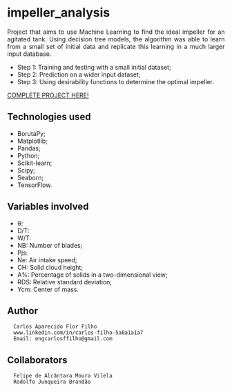# impeller_analysis

<p align="justify">
Project that aims to use Machine Learning to find the ideal impeller for an agitated tank. Using decision tree models, the algorithm was able to learn from a small set of initial data and replicate this learning in a much larger input database.
</p>

  - Step 1: Training and testing with a small initial dataset;
  - Step 2: Prediction on a wider input dataset;
  - Step 3: Using desirability functions to determine the optimal impeller.

[COMPLETE PROJECT HERE!](https://github.com/CarlosFFilho/impeller_analysis/blob/main/otimizacao_impelidores_2.ipynb)

## Technologies used

  - BorutaPy;
  - Matplotlib;
  - Pandas;
  - Python;
  - Scikit-learn;
  - Scipy;
  - Seaborn;
  - TensorFlow.

## Variables involved

  - θ: 
  - D/T: 
  - W/T: 
  - NB: Number of blades;
  - Pjs: 
  - Ne: Air intake speed;
  - CH: Solid cloud height;
  - A%: Percentage of solids in a two-dimensional view;
  - RDS: Relative standard deviation;
  - Ycm: Center of mass.

## Author

      Carlos Aparecido Flor Filho
      www.linkedin.com/in/carlos-filho-5a0a1a1a7
      Email: engcarlosffilho@gmail.com

## Collaborators

      Felipe de Alcântara Moura Vilela
      Rodolfo Junqueira Brandão
